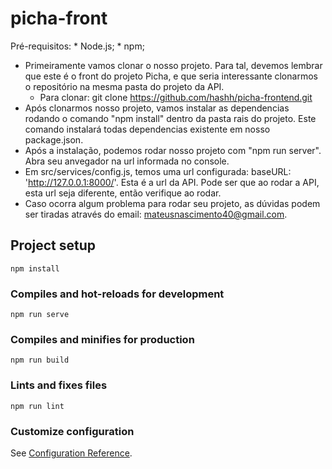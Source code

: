 # picha-front

Pré-requisitos:
	* Node.js;
	* npm;

 - Primeiramente vamos clonar o nosso projeto. Para tal, devemos lembrar que este é o front do projeto Picha, e que seria interessante clonarmos o repositório na mesma pasta do projeto da API.
	* Para clonar: git clone https://github.com/hashh/picha-frontend.git
 - Após clonarmos nosso projeto, vamos instalar as dependencias rodando o comando "npm install" dentro da pasta rais do projeto. Este comando instalará todas dependencias existente em nosso package.json.
 - Após a instalação, podemos rodar nosso projeto com "npm run server". Abra seu anvegador na url informada no console.
 - Em src/services/config.js, temos uma url configurada: baseURL: 'http://127.0.0.1:8000/'. Esta é a url da API. Pode ser que ao rodar a API, esta url seja diferente, então verifique ao rodar.
 - Caso ocorra algum problema para rodar seu projeto, as dúvidas podem ser tiradas através do email: mateusnascimento40@gmail.com.

## Project setup
```
npm install
```

### Compiles and hot-reloads for development
```
npm run serve
```

### Compiles and minifies for production
```
npm run build
```

### Lints and fixes files
```
npm run lint
```

### Customize configuration
See [Configuration Reference](https://cli.vuejs.org/config/).
